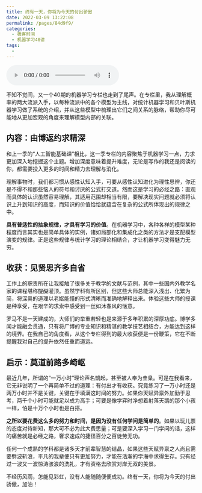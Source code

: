 ```yaml
---
title: 终有一天，你将为今天的付出骄傲
date: 2022-03-09 13:22:08
permalink: /pages/84d9f9/
categories:
  - 极客时间
  - 机器学习40讲
tags:
  - 
---
```

<audio title="结课.终有一天，你将为今天的付出骄傲" src="https://static001.geekbang.org/resource/audio/6f/46/6f79a1684d6e01a56f79d89345d95c46.mp3" controls="controls"></audio> 
<p>不知不觉间，又一个40期的机器学习专栏也走到了尾声。在专栏里，我从理解概率的两大流派入手，以每种流派中的各个模型为主线，对统计机器学习和贝叶斯机器学习做了系统的介绍，并从这些模型中梳理出它们之间关系的脉络，帮助你尽可能地从更加宏观的角度来理解模型内部的关联。</p>
<h2>内容：由博返约求精深</h2>
<p>和上一季的“人工智能基础课”相比，这一季专栏的内容聚焦于机器学习一点，力求更加深入地挖掘这个主题。增加深度意味着提升难度，无论是写作的我还是阅读的你，都需要投入更多的时间和精力去理解与消化。</p>
<p>理解事物时，我们都习惯从感性认知入手，可要从感性认知进化为理性思辨，你还是不得不和那些恼人的符号和讨厌的公式打交道。然而这是学习的必经之路：直观而具体的认识虽然容易理解，其适用范围却相当有限，要解决现实问题就必须将认识上升到知识的高度，而知识的价值恰恰就蕴含在复杂的公式所体现出的规律之中。</p>
<p><strong>具有普适性的抽象规律，才具有学习的价值</strong>。在机器学习中，各种各样的模型某种程度而言其实也是简单具体的实例，诸如局部化和集成化之类的方法才是支配模型演变的规律。正是这些规律与统计学习的理论相结合，才让机器学习变得魅力无穷。</p>
<h2>收获：见贤思齐多自省</h2>
<p>工作上的职责所在让我接触了很多关于教学的文献与范例，其中一些国内外教学名家的课程堪称醍醐灌顶。虽然学科有所区别，但这些大师总能深入浅出、化繁为简，将深奥的道理以老妪能懂的形式清晰而准确地解释出来。体验这些大师的授课是种享受，在艰辛的求索中感受到一丝如沐春风的惬意。</p><!-- [[[read_end]]] -->
<p>罗马不是一天建成的，大师们的举重若轻也是来源于多年积累的深厚功底。博学多闻才能融会贯通，只有将广博的专业知识和精湛的教学技艺相结合，方能达到这样的境界。在我自己的角度看，从这个专栏得到的最大收获便是一份鞭策，它在不断提醒我对自己的提升依然任重而道远。</p>
<h2>启示：莫道前路多崎岖</h2>
<p>最近几年，所谓的“一万小时”理论声名鹊起，甚至被人奉为圭臬。可是在我看来，它无非说明了一个再简单不过的道理：有付出才有收获。究竟练习了一万小时还是两万小时并不是关键，关键在于填满这时间的努力。如果你天赋异禀外加勤于思考，两千个小时可能就足以成为高手；可要是像学弈时净想着射落天鹅的那个小孩一样，怕是十万个小时也是白搭。</p>
<p><strong>之所以要花费这么多的努力和时间，是因为没有任何学问是简单的</strong>。如果以玩儿票的态度对待新知，那大可不必为此大费思量；可是要深入学习一门学问的话，这样的痛苦就是必经之路，奢求速成的捷径百分之百徒劳无功。</p>
<p>任何一个成熟的学科都是诸多天才前辈智慧的结晶，如果这些天赋异禀之人尚且需要劈波斩浪，平凡的我辈便只有更加努力，才能在浩瀚的学海中求得生存。只有经过一波又一波惊涛骇浪的洗礼，才有资格去欣赏对岸无双的美景。</p>
<p>不经历风雨，怎能见彩虹，没有人能随随便便成功。<span class="orange">终有一天，你将为今天的付出骄傲，加油！</span></p>
<p><a href="http://geektime.mikecrm.com/yweliWa"><img src="https://static001.geekbang.org/resource/image/f6/34/f691d4aa61d15c576d5a2128d6a95134.jpg" alt="" /></a></p>
